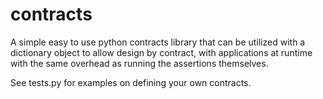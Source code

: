# contracts

A simple easy to use python contracts library that can be utilized with a dictionary object to allow design by contract, with applications at runtime with the same overhead as running the assertions themselves.

See tests.py for examples on defining your own contracts.
